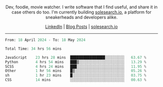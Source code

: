 <p align="center">Dev, foodie, movie watcher. I write software that I find useful, and share it in case others do too. I'm currently building <a href="https://solesearch.io">solesearch.io</a>, a platform for sneakerheads and developers alike.</p>
<p align="center">
  <a href="https://www.linkedin.com/in/peter-rauscher">LinkedIn</a>
  |
  <a href="https://dev.to/peterrauscher">Blog Posts</a>
  |
  <a href="https://solesearch.io">solesearch.io</a>
</p>
<hr/>
<!--START_SECTION:waka-->

```python
From: 18 April 2024 - To: 18 May 2024

Total Time: 34 hrs 56 mins

JavaScript    23 hrs 28 mins  ████████████████░░░░░░░░░   63.67 %
Python        4 hrs 54 mins   ███▒░░░░░░░░░░░░░░░░░░░░░   13.29 %
SCSS          4 hrs 24 mins   ███░░░░░░░░░░░░░░░░░░░░░░   11.95 %
Other         1 hr 56 mins    █▒░░░░░░░░░░░░░░░░░░░░░░░   05.26 %
sh            1 hr 23 mins    █░░░░░░░░░░░░░░░░░░░░░░░░   03.75 %
CSS           14 mins         ░░░░░░░░░░░░░░░░░░░░░░░░░   00.63 %
```

<!--END_SECTION:waka-->
